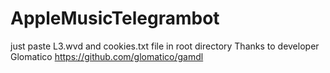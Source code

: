# AppleMusicTelegrambot
just paste L3.wvd and cookies.txt file in root directory
Thanks to developer Glomatico
https://github.com/glomatico/gamdl
